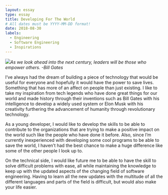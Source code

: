```yaml
---
layout: essay
type: essay
title: Developing For The World
# All dates must be YYYY-MM-DD format!
date: 2018-08-30
labels:
  - Engineering
  - Software Engineering
  - Inspirations
---
```


<img class="ui tiny right spaced image" src="http://brijux.com/wp-content/uploads/2010/11/Bill_Gates_Philanthropy.png">*As we look ahead into the next century, leaders will be those who empower others. -Bill Gates*

  I’ve always had the dream of building a piece of technology that would be useful for everyone and hopefully it would have the power to save lives. Something that has more of an affect on people than just existing. I like to take my inspiration from tech legends who have done great things for our world and made history through their inventions such as Bill Gates with his intelligence to develop a widely used system or Elon Musk with his creativity furthering the advancement of humanity through revolutionary technology.

  As a young developer, I would like to develop the skills to be able to contribute to the organizations that are trying to make a positive impact on the world such like the people who have done it before. Also, since I’m currently inexperienced with developing some cool programs to be able to save the world, I haven’t had the best chance to make a huge difference like some of the other people I look up to. 

   On the technical side, I would like future me to be able to have the skill to solve difficult problems with ease, all while maintaining the knowledge to keep up with the updated aspects of the changing field of software engineering. Having to learn all the new updates with the multitude of all the different languages and parts of the field is difficult, but would also make your life easier. 
